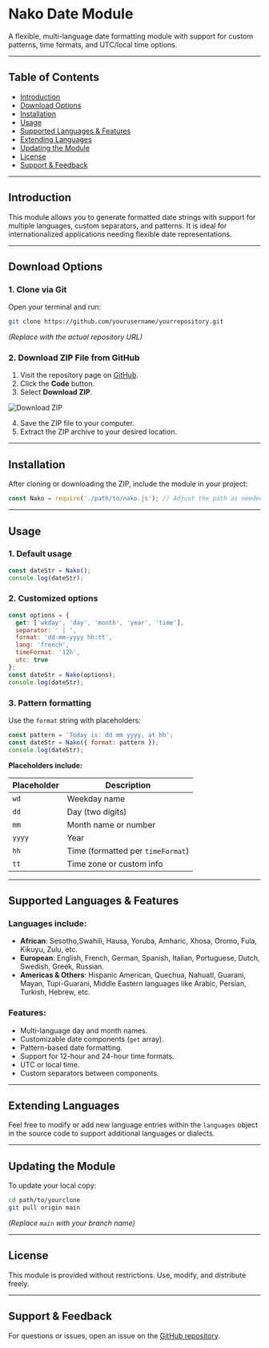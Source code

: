 # Nako Date Module

A flexible, multi-language date formatting module with support for custom patterns, time formats, and UTC/local time options.

---

## Table of Contents

- [Introduction](#introduction)
- [Download Options](#download-options)
- [Installation](#installation)
- [Usage](#usage)
- [Supported Languages & Features](#supported-languages--features)
- [Extending Languages](#extending-languages)
- [Updating the Module](#updating-the-module)
- [License](#license)
- [Support & Feedback](#support--feedback)

---

## Introduction

This module allows you to generate formatted date strings with support for multiple languages, custom separators, and patterns. It is ideal for internationalized applications needing flexible date representations.

---

## Download Options

### 1. Clone via Git

Open your terminal and run:

```bash
git clone https://github.com/yourusername/yourrepository.git
```

*(Replace with the actual repository URL)*

### 2. Download ZIP File from GitHub

1. Visit the repository page on [GitHub](https://github.com/yourusername/yourrepository).
2. Click the **Code** button.
3. Select **Download ZIP**.

![Download ZIP](https://docs.github.com/assets/cb-20363/images/help/repository/code-button.png)

4. Save the ZIP file to your computer.
5. Extract the ZIP archive to your desired location.

---

## Installation

After cloning or downloading the ZIP, include the module in your project:

```js
const Nako = require('./path/to/nako.js'); // Adjust the path as needed
```

---

## Usage

### 1. Default usage

```js
const dateStr = Nako();
console.log(dateStr);
```

### 2. Customized options

```js
const options = {
  get: ['wkday', 'day', 'month', 'year', 'time'],
  separator: ' | ',
  format: 'dd-mm-yyyy hh:tt',
  lang: 'french',
  timeFormat: '12h',
  utc: true
};
const dateStr = Nako(options);
console.log(dateStr);
```

### 3. Pattern formatting

Use the `format` string with placeholders:

```js
const pattern = 'Today is: dd mm yyyy, at hh';
const dateStr = Nako({ format: pattern });
console.log(dateStr);
```

**Placeholders include:**

| Placeholder | Description                         |
|--------------|-------------------------------------|
| `wd`         | Weekday name                        |
| `dd`         | Day (two digits)                    |
| `mm`         | Month name or number                |
| `yyyy`       | Year                                |
| `hh`         | Time (formatted per `timeFormat`)   |
| `tt`         | Time zone or custom info            |

---

## Supported Languages & Features

### Languages include:

- **African**: Sesotho,Swahili, Hausa, Yoruba, Amharic, Xhosa, Oromo, Fula, Kikuyu, Zulu, etc.
- **European**: English, French, German, Spanish, Italian, Portuguese, Dutch, Swedish, Greek, Russian.
- **Americas & Others**: Hispanic American, Quechua, Nahuatl, Guarani, Mayan, Tupi-Guarani, Middle Eastern languages like Arabic, Persian, Turkish, Hebrew, etc.

### Features:

- Multi-language day and month names.
- Customizable date components (`get` array).
- Pattern-based date formatting.
- Support for 12-hour and 24-hour time formats.
- UTC or local time.
- Custom separators between components.

---

## Extending Languages

Feel free to modify or add new language entries within the `languages` object in the source code to support additional languages or dialects.

---

## Updating the Module

To update your local copy:

```bash
cd path/to/yourclone
git pull origin main
```

*(Replace `main` with your branch name)*

---

## License

This module is provided without restrictions. Use, modify, and distribute freely.

---

## Support & Feedback

For questions or issues, open an issue on the [GitHub repository](https://github.com/yourusername/yourrepository).
